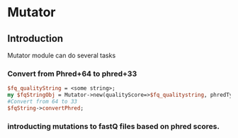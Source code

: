 Mutator
====

## Introduction
Mutator module can do several tasks 

### Convert from Phred+64 to phred+33 

```perl
$fq_qualityString = <some string>;
my $fqStringObj = Mutator->new(qualityScore=>$fq_qualitystring, phredType=64);
#Convert from 64 to 33
$fqString->convertPhred;
```

### introducting mutations to fastQ files based on phred scores.


